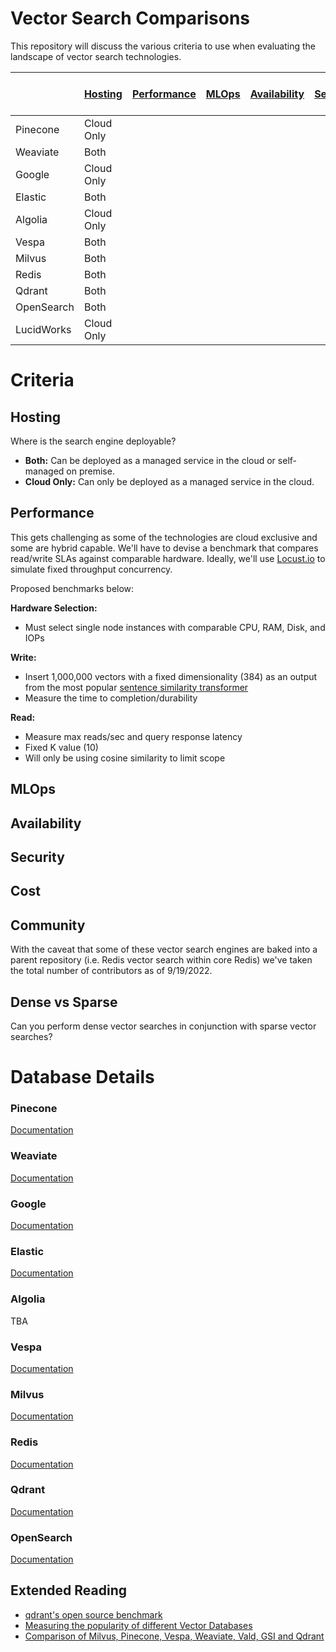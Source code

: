 # Vector Search Comparisons

This repository will discuss the various criteria to use when evaluating the landscape of vector search technologies.

|            	| [Hosting](#Hosting) 	| [Performance](#Performance) 	| [MLOps](#MLOps) 	| [Availability](#Availability) 	| [Security](#Security) 	| [Cost](#Cost) 	| [Community](#Community) 	| [Dense vs Sparse](#Dense-vs-Sparse) 	|
|------------	|---------------------	|-----------------------------	|-----------------	|-------------------------------	|-----------------------	|---------------	|-------------------------	|-------------------------------------	|
| Pinecone   	| Cloud Only          	|                             	|                 	|                               	|                       	|               	| N/A                     	|                                     	|
| Weaviate   	| Both              	|                             	|                 	|                               	|                       	|               	| 31                      	|                                     	|
| Google     	| Cloud Only          	|                             	|                 	|                               	|                       	|               	| N/A                     	| Dense                               	|
| Elastic    	| Both              	|                             	|                 	|                               	|                       	|               	| 161                     	| Both                                	|
| Algolia    	| Cloud Only          	|                             	|                 	|                               	|                       	|               	| N/A                     	| Both                                	|
| Vespa      	| Both              	|                             	|                 	|                               	|                       	|               	| N/A                     	|                                     	|
| Milvus     	| Both              	|                             	|                 	|                               	|                       	|               	| 194                     	|                                     	|
| Redis      	| Both              	|                             	|                 	|                               	|                       	|               	| 617                     	| Both                                	|
| Qdrant     	| Both              	|                             	|                 	|                               	|                       	|               	| 28                      	|                                     	|
| OpenSearch 	| Both              	|                             	|                 	|                               	|                       	|               	| 135                     	| Both                                	|
| LucidWorks 	| Cloud Only          	|                             	|                 	|                               	|                       	|               	|                         	|                                     	|

# Criteria

## Hosting

Where is the search engine deployable?

-   **Both:** Can be deployed as a managed service in the cloud or self-managed on premise.
-   **Cloud Only:** Can only be deployed as a managed service in the cloud.

## Performance

This gets challenging as some of the technologies are cloud exclusive and some are hybrid capable. We'll have to devise a benchmark that compares read/write SLAs against comparable hardware.
Ideally, we'll use [Locust.io](https://locust.io/) to simulate fixed throughput concurrency.

Proposed benchmarks below:

**Hardware Selection:**

-   Must select single node instances with comparable CPU, RAM, Disk, and IOPs

**Write:**

-   Insert 1,000,000 vectors with a fixed dimensionality (384) as an output from the most popular [sentence similarity transformer](https://huggingface.co/sentence-transformers/all-MiniLM-L6-v2)
-   Measure the time to completion/durability

**Read:**

-   Measure max reads/sec and query response latency
-   Fixed K value (10)
-   Will only be using cosine similarity to limit scope

## MLOps

## Availability

## Security

## Cost

## Community

With the caveat that some of these vector search engines are baked into a parent repository (i.e. Redis vector search within core Redis) we've taken the total number of contributors as of 9/19/2022.

## Dense vs Sparse

Can you perform dense vector searches in conjunction with sparse vector searches?

# Database Details

### Pinecone

[Documentation](https://www.pinecone.io/docs/)

### Weaviate

[Documentation](https://weaviate.io/developers/weaviate/current/)

### Google

[Documentation](https://cloud.google.com/vertex-ai/docs/matching-engine/overview)

### Elastic

[Documentation](https://www.elastic.co/guide/en/elasticsearch/reference/current/dense-vector.html)

### Algolia

TBA

### Vespa

[Documentation](https://docs.vespa.ai/en/nearest-neighbor-search-guide.html#hybrid-sparse-and-dense-retrieval-methods-with-vespa)

### Milvus

[Documentation](https://milvus.io/docs)

### Redis

[Documentation](https://redis.io/docs/stack/search/reference/vectors/)

### Qdrant

[Documentation](https://qdrant.tech/documentation/)

### OpenSearch

[Documentation](https://opensearch.org/docs/latest/search-plugins/knn/approximate-knn/)

## Extended Reading

- [qdrant's open source benchmark](https://qdrant.tech/benchmarks/)
- [Measuring the popularity of different Vector Databases](https://gradientflow.com/the-vector-database-index/)
- [Comparison of Milvus, Pinecone, Vespa, Weaviate, Vald, GSI and Qdrant](https://towardsdatascience.com/milvus-pinecone-vespa-weaviate-vald-gsi-what-unites-these-buzz-words-and-what-makes-each-9c65a3bd0696)
